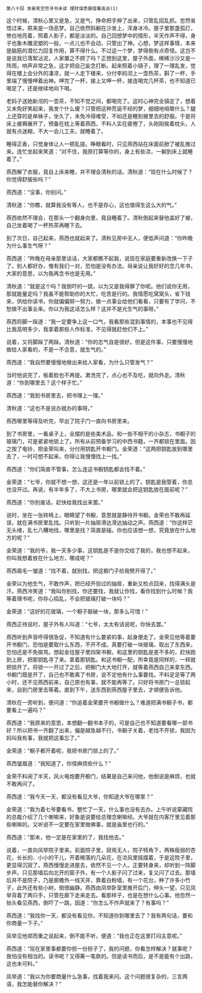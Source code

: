     第八十回 发奋笑空劳寻书未读 理财谋悉据借箸高谈(1) 

   这个时候，清秋心里又是急，又是气，挣命把手伸了出来，只管乱招乱抓。忽然省悟过来，原来是一场恶梦。自己依然斜躺在沙发上，浑身冰冷。屋子里那盏孤灯，惨白地亮着，照着人影子，都是淡淡的。自己回想梦中的情形，半天作声不得，身子也象木雕泥塑的一般，一点儿也不会动，只管出了神。心想，梦这样事情，本来是脑筋的潜忆力回复作用，算不得什么。不过这一个梦，梦得倒有点奇怪。这岂不是说我已落絮沾泥，人家置之不顾了吗？正想到这里，屋子外面，稀稀沙沙又是一阵雨，响声非常之急，这才把自己妄念打断。起来照着小镜子，理了一理乱发，觉得在楼上会分外的凄凉，就一人走下楼来，分付李妈沏上一壶热茶，斟了一杯，手里端了慢慢呷着出神。呷完了一杯，接上又呷一杯，接连喝完几杯茶，也不知道已喝足了，还是继续地向下喝。

   老妈子送她新沏的一壶茶，不知不觉之间，都喝完了。这时心神完全镇定了，想着又未免好笑起来，我发个什么傻？只管把这种荒诞不经的梦，细细地咀嚼什么？腿上还穿的是单袜子，坐久了，未免冷得难受，不如还是睡到被里去的舒服。于是将床上被褥展开了，预备在枕上等着燕西，不料人实在疲倦了，头刚刚挨着枕头，人就有点迷糊，不大一会儿工夫，就睡着了。

   睡得正香，只觉身体让人一顿乱搓。睁眼看时，只见燕西站在床面前掀了被乱推过来。连忙坐起来笑道：“对不住，我原打算等你的，身上有些凉，一躺到床上就睡着了。”

   燕西解了衣服，竟自上床来睡，并不理会清秋的话。清秋道：“现在什么时候了？你觉得舒服些吗？”

   燕西道：“没事，你别问。”

   清秋道：“你瞧，就算我没有等人，也不是存心，这也值得生这么大的气。”

   燕西依然不理会，在那头一个翻身向里，竟自睡着了。清秋倒起来替他盖好了被，自己坐着喝了一杯热茶再睡下去。

   到了次日，自己起来，燕西也就起来了。清秋见房中无人，便低声问道：“你昨晚为什么事生气呀？”

   燕西道：“昨晚在母亲那里谈话，大家都瞧不起我，说现在家庭要重新改换一下子了。别人都好办，惟有我们一对，恐怕是没有办法。母亲说让我好好的念几年书，大家的意思，以为我再念书也是无用。”

   清秋道：“就是这个吗？我倒吓的一跳，以为又是我得罪了你呢。他们说你无用，那就能量定吗？我虽不能帮助你的大忙，吃苦是行的。我情愿吃窝窝头，省下钱来，供给你读书，你就偏偏努一努力，做一点事业给他们看看，只要有了学问，不愁做不出事业来。你以为我这话怎么样？这并不是光生气的事呀。”

   燕西将脚一跺道：“我一定要争上这一口气，我看那些混到事情的，本事也不见得比我高明多少，我拿着那些人作标准，不见得就赶他们不上。”

   说着，又将脚跺了两跺。清秋道：“你的志气自是很好，但是这件事，只要慢慢地做给人家看的，不是一不合意，就生气的。”

   燕西道：“我自然要慢慢地做出来给人家看，为什么只管发气？”

   当时他说完了，板着脸也不再提。漱洗完了，点心也不及吃，就向外走。清秋道：“你到哪里去？这个样子忙。”

   燕西道：“我到书房里去，把书理上一理。”

   清秋道：“这也不是说办就办的事呀。”

   燕西哪里等得及听完，早出了院子门一直向书房里来。

   到了书房里，一看桌子上，全摆的是些美术品，和一些不相干的小杂志，书橱子的玻璃门，可是紧紧地锁上了。所有从前预备学习的中西书籍，一齐都锁在里面。因之按了电铃，把金荣叫来，分付用钥匙开书橱门。金荣道：“这两把钥匙放到哪里去了，一时可想不起来，你得让我慢慢找上一找。”

   燕西道：“你们简直不管事，怎么连这书橱钥匙都会找不着。”

   金荣道：“七爷，你就不想一想，这还是一年以前锁上的了。钥匙是我管着，你总也没开过。再说，有半年多了，不大上书房，哪里就会把这钥匙放在面前呢？”

   燕西道：“你别废话，赶快给我找出来罢。”

   说时，坐在一张转椅上，眼睛望了书橱，意思就是静待开书橱。金荣也不敢再延误，就在满书房里乱找。只听到一片抽屉滑达滑达抽动之声。燕西道：“你这样茫无头绪，乱七八糟地找，哪里是找？简直是碰。你也应该想一想，究竟放在什么地方的呢？”

   金荣道：“我的爷，我一天多少事，这钥匙是不是你交给了我的，我也想不起来，你叫我想着放在什么地方，哪成呢？”

   燕西眉毛一皱道：“找不着，就别找，把这橱门子给我劈开得了。”

   金荣以为他生气，不敢作声，把已经开验过的抽屉，重新又检点回来，找得满头是汗。燕西冷笑道：“我叫你别找，你还要找，我就让你找，看你找到什么时候？我等着理书呢，你存心捣乱，不会把玻璃打破一块吗？”

   金荣道：“这好的花玻璃，一个橱子敲破一块，那多么可惜！”

   燕西正待说时，屋子外有人叫道：“七爷，太太有话说呢，你快去罢。”

   燕西听到声音呼得很急促，不知道有什么要紧的事，起身便走了。金荣见他等着要开书橱门，恐怕是要取什么东西，不开不成。真要打破一块玻璃，取出了东西来，恐怕还是不免挨骂。想起金铨屋子里四架书橱，和这里的钥匙是差不多的，赶快跑到上房，把那钥匙寻了来。拿着那钥匙。和这书橱一配，所幸竟是同样的，一转就把锁开了。将锁一一开过了之后，把橱门大大地打开，就等着燕西自己来拿东西。书橱门既是开了，自己也不敢离了书房，说不定他有什么事要找。不料足足等了两小时，还不见燕西前来，自己原也有事，就不能再等了。只好将书房门一总锁起来，自到门房里去等着。直到下午，送东西到燕西屋子里去，才顺便告诉他。

   清秋在一旁听到，便问道：“你追着金荣要开书橱做什么？难道把满书橱子书，都要看上一遍吗？”

   燕西道：“我原来的意思，本想翻一翻书本子的，可是自己也不知道要看哪一部书好？所以把书一齐翻了出来，偏是越急越不行，书橱子关着，老找不开锁，我因为妈叫我有事，我就把这事忘了。”

   金荣道：“橱子都开着呢，我把书房门锁上的了。”

   燕西皱眉道：“我知道了，你怪麻烦些什么？”

   金荣不料闹了半天，风火电炮要开橱门，结果是自己来问他，他倒说是麻烦，也就不敢再问了。

   燕西道：“我今天一天，都没有看见大爷，你知道大爷在哪里？”

   金荣道：“我为着七爷要看书，整忙了一天，什么事也没有去办。上午听说蒙藏院的总裁介绍了几个喇嘛来，好象是说要给总理念喇嘛经。大爷就在内客厅里见着那些喇嘛的。又听说不一定要在家里做佛事，就是庙里也行的。”

   燕西道：“那末，他一定是在家里的了，我找他去。”

   说着，一直向凤举院子里来。前面院子里，寂焉无人，院子犄角下，两株瘦弱的杏花，长长的、小小的干儿，开着稀落的几朵花，在凉风里摇摆着，于是这院子里，更显得沉寂了。燕西慢慢走进屋去，依然不见一个人。正要转身来，却听到一阵脚步声。只见那墙后向北开的窗子外，有一个人影子闪了过来，复又闪了过去。那墙后并不是院子，乃是廊檐外一线天井，靠着白粉墙，有一个花台，种了许多小竹子，此外还有些小树，倒很幽静。燕西由凤举卧室里推开后门，伸头一望，只见凤举背着了两只手，只管在廊下走来走去。看那样子，也是在想什么心事。他忽然一抬头看见燕西，倒吓了一跳，因道：“你怎么不作声就来了？有事吗？”

   燕西道：“我找你一天，都没有看见你，不知道你到哪里去了？我有两句话，要和你商量一下子。”

   凤举见他郑而重之说起来，倒不能不听，便道：“我也正在这里打闷主意呢。”

   燕西道：“现在家里事都要你担一份担子了，我的问题，你看怎样解决？就事呢？我怕没有相当的。读书呢？又得筹一笔款的。但是读书而后，是不是能有个出路，这也未可料。”

   凤举道：“我以为你要商量什么急事，找着我来问。这个问题很复杂的，三言两语，我怎能替你解决？”

